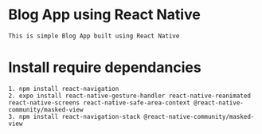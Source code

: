 # Blog App using React Native

    This is simple Blog App built using React Native

# Install require dependancies

    1. npm install react-navigation
    2. expo install react-native-gesture-handler react-native-reanimated react-native-screens react-native-safe-area-context @react-native-community/masked-view
    3. npm install react-navigation-stack @react-native-community/masked-view
